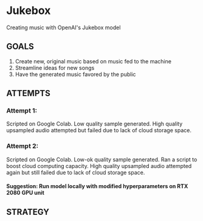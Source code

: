 # Jukebox
Creating music with OpenAI's Jukebox model



## GOALS
1. Create new, original music based on music fed to the machine
2. Streamline ideas for new songs
3. Have the generated music favored by the public 



## ATTEMPTS
### Attempt 1: 
Scripted on Google Colab. 
Low quality sample generated. 
High quality upsampled audio attempted but failed due to lack of cloud storage space.

### Attempt 2:
Scripted on Google Colab.
Low-ok quality sample generated.
Ran a script to boost cloud computing capacity.
High quality upsampled audio attempted again but still failed due to lack of cloud storage space.

#### Suggestion:  Run model locally with modified hyperparameters on RTX 2080 GPU unit




## STRATEGY

